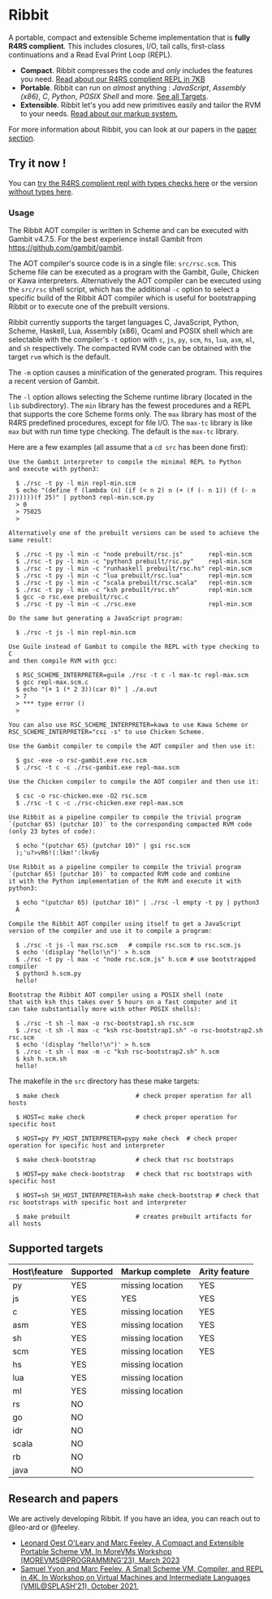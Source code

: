 # Ribbit

A portable, compact and extensible Scheme implementation that is **fully R4RS complient**. 
This includes closures, I/O, tail calls, first-class continuations and a Read Eval Print Loop (REPL). 

 - **Compact**. Ribbit compresses the code and *only* includes the features you need. [Read about our R4RS complient REPL in 7KB](https://arxiv.org/abs/2310.13589)
 - **Portable**. Ribbit can run on *almost* anything : *JavaScript*, *Assembly (x86)*, *C*, *Python*, *POSIX Shell* and more. [See all Targets](#supported-targets).
 - **Extensible**. Ribbit let's you add new primitives easily and tailor the RVM to your needs. [Read about our markup system.](http://www.iro.umontreal.ca/~feeley/papers/OLearyFeeleyMOREVMS23.pdf)

For more information about Ribbit, you can look at our papers in the [paper section](#research-and-papers). 

## Try it now !

You can [try the R4RS complient repl with types checks here](https://udem-dlteam.github.io/ribbit/repl-min.html) or the version [without types here](https://udem-dlteam.github.io/ribbit/repl-max.html). 

### Usage

The Ribbit AOT compiler is written in Scheme and can be executed with Gambit
v4.7.5. For the best experience install Gambit from
https://github.com/gambit/gambit.

<!-- 
There are also prebuilt versions of the Ribbit AOT compiler in the `prebuilt` directory, allowing the AOT compiler to be executed using another language interpreter, such as nodejs, CPython, and even just a POSIX shell.
-->
 
The AOT compiler's source code is in a single file: `src/rsc.scm`. This Scheme
file can be executed as a program with the Gambit, Guile, Chicken or Kawa
interpreters. Alternatively the AOT compiler can be executed using the
`src/rsc` shell script, which has the additional `-c` option to select a
specific build of the Ribbit AOT compiler which is useful for bootstrapping
Ribbit or to execute one of the prebuilt versions.

Ribbit currently supports the target languages C, JavaScript, Python, Scheme,
Haskell, Lua, Assembly (x86), Ocaml and POSIX shell which are selectable with
the compiler's `-t` option with `c`, `js`, `py`, `scm`, `hs`, `lua`, `asm`,
`ml`, and `sh` respectively.  The compacted RVM code can be obtained with the
target `rvm` which is the default.

The `-m` option causes a minification of the generated program. This requires a
recent version of Gambit.

The `-l` option allows selecting the Scheme runtime library (located in the
`lib` subdirectory). The `min` library has the fewest procedures and a REPL
that supports the core Scheme forms only. The `max` library has most of the
R4RS predefined procedures, except for file I/O. The `max-tc` library is like
`max` but with run time type checking. The default is the `max-tc` library.

Here are a few examples (all assume that a `cd src` has been done first):

    Use the Gambit interpreter to compile the minimal REPL to Python
    and execute with python3:

      $ ./rsc -t py -l min repl-min.scm
      $ echo "(define f (lambda (n) (if (< n 2) n (+ (f (- n 1)) (f (- n 2))))))(f 25)" | python3 repl-min.scm.py
      > 0
      > 75025
      >

    Alternatively one of the prebuilt versions can be used to achieve the
    same result:

      $ ./rsc -t py -l min -c "node prebuilt/rsc.js"       repl-min.scm
      $ ./rsc -t py -l min -c "python3 prebuilt/rsc.py"    repl-min.scm
      $ ./rsc -t py -l min -c "runhaskell prebuilt/rsc.hs" repl-min.scm
      $ ./rsc -t py -l min -c "lua prebuilt/rsc.lua"       repl-min.scm
      $ ./rsc -t py -l min -c "scala prebuilt/rsc.scala"   repl-min.scm
      $ ./rsc -t py -l min -c "ksh prebuilt/rsc.sh"        repl-min.scm
      $ gcc -o rsc.exe prebuilt/rsc.c
      $ ./rsc -t py -l min -c ./rsc.exe                    repl-min.scm

    Do the same but generating a JavaScript program:

      $ ./rsc -t js -l min repl-min.scm

    Use Guile instead of Gambit to compile the REPL with type checking to C
    and then compile RVM with gcc:

      $ RSC_SCHEME_INTERPRETER=guile ./rsc -t c -l max-tc repl-max.scm
      $ gcc repl-max.scm.c
      $ echo "(+ 1 (* 2 3))(car 0)" | ./a.out
      > 7
      > *** type error ()
      >

    You can also use RSC_SCHEME_INTERPRETER=kawa to use Kawa Scheme or
    RSC_SCHEME_INTERPRETER="csi -s" to use Chicken Scheme.

    Use the Gambit compiler to compile the AOT compiler and then use it:

      $ gsc -exe -o rsc-gambit.exe rsc.scm
      $ ./rsc -t c -c ./rsc-gambit.exe repl-max.scm

    Use the Chicken compiler to compile the AOT compiler and then use it:

      $ csc -o rsc-chicken.exe -O2 rsc.scm
      $ ./rsc -t c -c ./rsc-chicken.exe repl-max.scm

    Use Ribbit as a pipeline compiler to compile the trivial program
    `(putchar 65) (putchar 10)` to the corresponding compacted RVM code
    (only 23 bytes of code):

      $ echo "(putchar 65) (putchar 10)" | gsi rsc.scm
      );'u?>vR6!(:lkm!':lkv6y

    Use Ribbit as a pipeline compiler to compile the trivial program
    `(putchar 65) (putchar 10)` to compacted RVM code and combine
    it with the Python implementation of the RVM and execute it with python3:

      $ echo "(putchar 65) (putchar 10)" | ./rsc -l empty -t py | python3
      A

    Compile the Ribbit AOT compiler using itself to get a JavaScript
    version of the compiler and use it to compile a program:

      $ ./rsc -t js -l max rsc.scm   # compile rsc.scm to rsc.scm.js
      $ echo '(display "hello!\n")' > h.scm
      $ ./rsc -t py -l max -c "node rsc.scm.js" h.scm # use bootstrapped compiler
      $ python3 h.scm.py
      hello!

    Bootstrap the Ribbit AOT compiler using a POSIX shell (note
    that with ksh this takes over 5 hours on a fast computer and it
    can take substantially more with other POSIX shells):

      $ ./rsc -t sh -l max -o rsc-bootstrap1.sh rsc.scm
      $ ./rsc -t sh -l max -c "ksh rsc-bootstrap1.sh" -o rsc-bootstrap2.sh rsc.scm
      $ echo '(display "hello!\n")' > h.scm
      $ ./rsc -t sh -l max -m -c "ksh rsc-bootstrap2.sh" h.scm
      $ ksh h.scm.sh
      hello!

The makefile in the `src` directory has these make targets:

      $ make check                     # check proper operation for all hosts

      $ HOST=c make check              # check proper operation for specific host

      $ HOST=py PY_HOST_INTERPRETER=pypy make check  # check proper operation for specific host and interpreter

      $ make check-bootstrap           # check that rsc bootstraps

      $ HOST=py make check-bootstrap   # check that rsc bootstraps with specific host

      $ HOST=sh SH_HOST_INTERPRETER=ksh make check-bootstrap # check that rsc bootstraps with specific host and interpreter

      $ make prebuilt                  # creates prebuilt artifacts for all hosts





## Supported targets

| Host\feature | Supported | Markup complete  | Arity feature  |
|--------------|-----------|------------------|----------------|
| py           |   YES     | missing location |        YES     |
| js           |   YES     |      YES         |        YES     |
| c            |   YES     | missing location |        YES     |
| asm          |   YES     | missing location |        YES     |
| sh           |   YES     | missing location |        YES     |
| scm          |   YES     | missing location |        YES     |
| hs           |   YES     | missing location |                |
| lua          |   YES     | missing location |                |
| ml           |   YES     | missing location |                |
| rs           |   NO      |                  |                |
| go           |   NO      |                  |                |
| idr          |   NO      |                  |                |
| scala        |   NO      |                  |                |
| rb           |   NO      |                  |                |
| java         |   NO      |                  |                |

## Research and papers

We are actively developing Ribbit. If you have an idea, you can reach out to @leo-ard or @feeley.

- [Leonard Oest O'Leary and Marc Feeley, A Compact and Extensible Portable Scheme VM. In MoreVMs Workshop (MOREVMS@PROGRAMMING'23), March 2023](http://www.iro.umontreal.ca/~feeley/papers/OLearyFeeleyMOREVMS23.pdf)
- [Samuel Yvon and Marc Feeley, A Small Scheme VM, Compiler, and REPL in 4K. In Workshop on Virtual Machines and Intermediate Languages (VMIL@SPLASH'21), October 2021.](http://www.iro.umontreal.ca/~feeley/papers/YvonFeeleyVMIL21.pdf)
